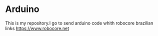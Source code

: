 # Arduino
This is my repository.I go to send arduino code whith robocore brazilian links 
https://www.robocore.net
